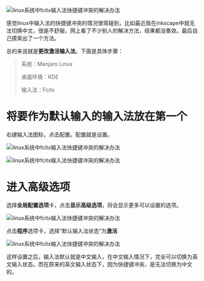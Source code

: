 ![linux系统中fcitx输入法快捷键冲突的解决办法](https://p1-tt.byteimg.com/origin/dfic-imagehandler/676ec373-936a-4d98-8c60-1f943d9326b3?from=pc)



感觉linux中输入法的快捷键冲突的情况很常碰到，比如最近我在inkscape中就无法切换中文，很是不舒服，网上看了不少别人的解决方法，结果都没奏效。最后自己摸索出了一个方法。

总的来说就是**更改激活输入法**。下面是具体步骤：

> 系统：Manjaro Linux
>
> 桌面环境：KDE
>
> 输入法：Fcitx

# 将要作为默认输入的输入法放在第一个

右键输入法图标，点击配置。配置就是设置。

![linux系统中fcitx输入法快捷键冲突的解决办法](https://p3-tt.byteimg.com/origin/pgc-image/a6c3c8dc55144908a60236f226b74dbf?from=pc)



![linux系统中fcitx输入法快捷键冲突的解决办法](https://p6-tt.byteimg.com/origin/pgc-image/9d3b54b4b3a24def8658b430c4468054?from=pc)



# 进入高级选项

选择**全局配置选项**卡，点击**显示高级选项**，将会显示更多可以设置的选项。

![linux系统中fcitx输入法快捷键冲突的解决办法](https://p3-tt.byteimg.com/origin/pgc-image/13585899e57d493799ae7ea4c1a436ff?from=pc)



点击**程序**选项卡，选择“默认输入法状态”为**激活**

![linux系统中fcitx输入法快捷键冲突的解决办法](https://p1-tt.byteimg.com/origin/pgc-image/321e3021869147d59fe7b048e4ab81ee?from=pc)



这样设置之后，输入法默认就是中文输入，在中文输入情况下，完全可以切换为英文输入状态。而在原来的英文输入状态下，因为快捷键冲突，是无法切换为中文的。